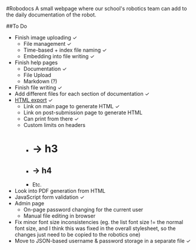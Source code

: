 #Robodocs
A small webpage where our school's robotics team can add to the daily documentation of the robot.

##To Do
- Finish image uploading ✓
	- File management ✓
	- Time-based + index file naming ✓
	- Embedding into file writing ✓
- Finish help pages
	- Documentation ✓
	- File Upload
	- Markdown (?)
- Finish file writing ✓
- Add different files for each section of documentation ✓
- [HTML export](http://michelf.ca/projects/php-markdown/) ✓
	- Link on main page to generate HTML ✓
	- Link on post-submission page to generate HTML
	- Can print from there ✓
	- Custom limits on headers
		- # → h3
		- ## → h4
		- Etc.
- Look into PDF generation from HTML
- JavaScript form validation ✓
- Admin page
	- On-page password changing for the current user
	- Manual file editing in browser
- Fix minor font size inconsistencies (eg. the list font size != the normal font size, and I think this was fixed in the overall stylesheet, so the changes just need to be copied to the robotics one)
- Move to JSON-based username & password storage in a separate file ✓
